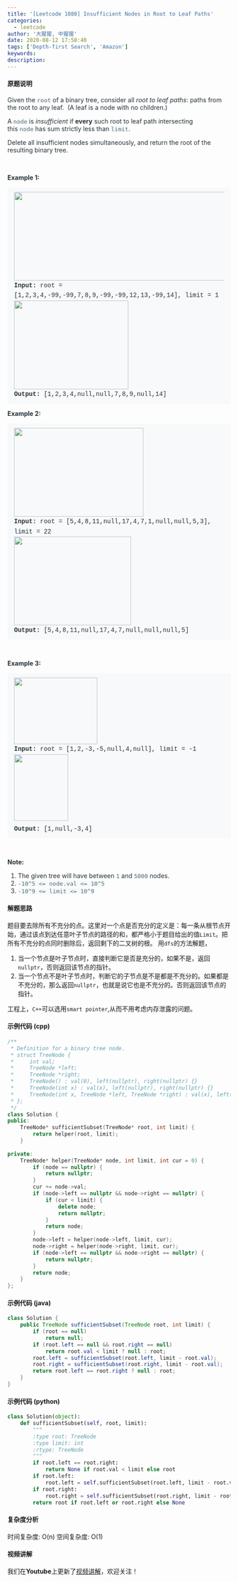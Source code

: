 ```yaml
---
title: '[Leetcode 1080] Insufficient Nodes in Root to Leaf Paths'
categories:
  - leetcode
author: '大猩猩, 中猩猩'
date: 2020-08-12 17:58:40
tags: ['Depth-first Search', 'Amazon']
keywords:
description:
---
```

#### 原题说明
<p style="font-size: 14px; margin-bottom: 1em; color: rgb(38, 50, 56); font-family: -apple-system, system-ui, &quot;Segoe UI&quot;, &quot;PingFang SC&quot;, &quot;Hiragino Sans GB&quot;, &quot;Microsoft YaHei&quot;, &quot;Helvetica Neue&quot;, Helvetica, Arial, sans-serif, &quot;Apple Color Emoji&quot;, &quot;Segoe UI Emoji&quot;, &quot;Segoe UI Symbol&quot;;">Given the&nbsp;<code style="font-family: monospace; font-size: 13px; color: rgb(84, 110, 122); background-color: rgb(247, 249, 250); border-radius: 3px;">root</code>&nbsp;of a binary tree, consider all&nbsp;<em>root to leaf paths</em>: paths from the root&nbsp;to any leaf.&nbsp; (A leaf is a node with no children.)</p><p style="font-size: 14px; margin-bottom: 1em; color: rgb(38, 50, 56); font-family: -apple-system, system-ui, &quot;Segoe UI&quot;, &quot;PingFang SC&quot;, &quot;Hiragino Sans GB&quot;, &quot;Microsoft YaHei&quot;, &quot;Helvetica Neue&quot;, Helvetica, Arial, sans-serif, &quot;Apple Color Emoji&quot;, &quot;Segoe UI Emoji&quot;, &quot;Segoe UI Symbol&quot;;">A&nbsp;<code style="font-family: monospace; font-size: 13px; color: rgb(84, 110, 122); background-color: rgb(247, 249, 250); border-radius: 3px;">node</code>&nbsp;is&nbsp;<em>insufficient</em>&nbsp;if&nbsp;<span style="font-weight: bolder;">every</span>&nbsp;such root to leaf path intersecting this&nbsp;<code style="font-family: monospace; font-size: 13px; color: rgb(84, 110, 122); background-color: rgb(247, 249, 250); border-radius: 3px;">node</code>&nbsp;has sum strictly less than&nbsp;<code style="font-family: monospace; font-size: 13px; color: rgb(84, 110, 122); background-color: rgb(247, 249, 250); border-radius: 3px;">limit</code>.</p><p style="font-size: 14px; margin-bottom: 1em; color: rgb(38, 50, 56); font-family: -apple-system, system-ui, &quot;Segoe UI&quot;, &quot;PingFang SC&quot;, &quot;Hiragino Sans GB&quot;, &quot;Microsoft YaHei&quot;, &quot;Helvetica Neue&quot;, Helvetica, Arial, sans-serif, &quot;Apple Color Emoji&quot;, &quot;Segoe UI Emoji&quot;, &quot;Segoe UI Symbol&quot;;">Delete all insufficient nodes simultaneously, and return the root of the resulting&nbsp;binary tree.</p><p style="font-size: 14px; margin-bottom: 1em; color: rgb(38, 50, 56); font-family: -apple-system, system-ui, &quot;Segoe UI&quot;, &quot;PingFang SC&quot;, &quot;Hiragino Sans GB&quot;, &quot;Microsoft YaHei&quot;, &quot;Helvetica Neue&quot;, Helvetica, Arial, sans-serif, &quot;Apple Color Emoji&quot;, &quot;Segoe UI Emoji&quot;, &quot;Segoe UI Symbol&quot;;">&nbsp;</p><p style="font-size: 14px; margin-bottom: 1em; color: rgb(38, 50, 56); font-family: -apple-system, system-ui, &quot;Segoe UI&quot;, &quot;PingFang SC&quot;, &quot;Hiragino Sans GB&quot;, &quot;Microsoft YaHei&quot;, &quot;Helvetica Neue&quot;, Helvetica, Arial, sans-serif, &quot;Apple Color Emoji&quot;, &quot;Segoe UI Emoji&quot;, &quot;Segoe UI Symbol&quot;;"><span style="font-weight: bolder;">Example 1:</span></p><pre style="font-family: SFMono-Regular, Consolas, &quot;Liberation Mono&quot;, Menlo, Courier, monospace; margin-bottom: 1em; background: rgb(247, 249, 250); padding: 10px 15px; color: rgb(38, 50, 56); line-height: 1.6; border-radius: 3px; white-space: pre-wrap;"><span style="font-weight: bolder;"><img alt="" src="https://assets.leetcode.com/uploads/2019/06/05/insufficient-11.png" style="border-style: none; max-width: 100%; height: 200px; width: 482px;">
Input: </span>root = <span id="example-input-1-1">[1,2,3,4,-99,-99,7,8,9,-99,-99,12,13,-99,14]</span>, limit = <span id="example-input-1-2">1</span>
<span style="font-weight: bolder;"><img alt="" src="https://assets.leetcode.com/uploads/2019/06/05/insufficient-2.png" style="border-style: none; max-width: 100%; height: 200px; width: 258px;">
Output: </span><span id="example-output-1">[1,2,3,4,null,null,7,8,9,null,14]</span>
</pre><div style="color: rgb(38, 50, 56); font-family: -apple-system, system-ui, &quot;Segoe UI&quot;, &quot;PingFang SC&quot;, &quot;Hiragino Sans GB&quot;, &quot;Microsoft YaHei&quot;, &quot;Helvetica Neue&quot;, Helvetica, Arial, sans-serif, &quot;Apple Color Emoji&quot;, &quot;Segoe UI Emoji&quot;, &quot;Segoe UI Symbol&quot;;"><p style="font-size: inherit; margin-bottom: 1em;"><span style="font-weight: bolder;">Example 2:</span></p><pre style="font-family: SFMono-Regular, Consolas, &quot;Liberation Mono&quot;, Menlo, Courier, monospace; margin-bottom: 1em; background: rgb(247, 249, 250); padding: 10px 15px; color: rgb(38, 50, 56); line-height: 1.6; border-radius: 3px; white-space: pre-wrap;"><span style="font-weight: bolder;"><img alt="" src="https://assets.leetcode.com/uploads/2019/06/05/insufficient-3.png" style="border-style: none; max-width: 100%; height: 200px; width: 292px;">
Input: </span>root = <span id="example-input-2-1">[5,4,8,11,null,17,4,7,1,null,null,5,3]</span>, limit = <span id="example-input-2-2">22</span>
<span style="font-weight: bolder;"><img alt="" src="https://assets.leetcode.com/uploads/2019/06/05/insufficient-4.png" style="border-style: none; max-width: 100%; height: 200px; width: 264px;">
Output: </span><span id="example-output-2">[5,4,8,11,null,17,4,7,null,null,null,5]</span></pre><p style="font-size: inherit; margin-bottom: 1em;">&nbsp;</p><p style="font-size: inherit; margin-bottom: 1em;"><span style="font-weight: bolder;">Example 3:</span></p><pre style="font-family: SFMono-Regular, Consolas, &quot;Liberation Mono&quot;, Menlo, Courier, monospace; margin-bottom: 1em; background: rgb(247, 249, 250); padding: 10px 15px; color: rgb(38, 50, 56); line-height: 1.6; border-radius: 3px; white-space: pre-wrap;"><span style="font-weight: bolder;"><img alt="" src="https://assets.leetcode.com/uploads/2019/06/11/screen-shot-2019-06-11-at-83301-pm.png" style="border-style: none; max-width: 100%; height: 150px; width: 188px;">
Input: </span>root = [1,2,-3,-5,null,4,null], limit = -1
<img alt="" src="https://assets.leetcode.com/uploads/2019/06/11/screen-shot-2019-06-11-at-83517-pm.png" style="border-style: none; max-width: 100%; height: 150px; width: 122px;"><span style="font-weight: bolder;">
Output: </span>[1,null,-3,4]</pre></div><p style="font-size: 14px; margin-bottom: 1em; color: rgb(38, 50, 56); font-family: -apple-system, system-ui, &quot;Segoe UI&quot;, &quot;PingFang SC&quot;, &quot;Hiragino Sans GB&quot;, &quot;Microsoft YaHei&quot;, &quot;Helvetica Neue&quot;, Helvetica, Arial, sans-serif, &quot;Apple Color Emoji&quot;, &quot;Segoe UI Emoji&quot;, &quot;Segoe UI Symbol&quot;;">&nbsp;</p><p style="font-size: 14px; margin-bottom: 1em; color: rgb(38, 50, 56); font-family: -apple-system, system-ui, &quot;Segoe UI&quot;, &quot;PingFang SC&quot;, &quot;Hiragino Sans GB&quot;, &quot;Microsoft YaHei&quot;, &quot;Helvetica Neue&quot;, Helvetica, Arial, sans-serif, &quot;Apple Color Emoji&quot;, &quot;Segoe UI Emoji&quot;, &quot;Segoe UI Symbol&quot;;"><span style="font-weight: bolder;">Note:</span></p><ol style="margin-bottom: 1em; color: rgb(38, 50, 56); font-family: -apple-system, system-ui, &quot;Segoe UI&quot;, &quot;PingFang SC&quot;, &quot;Hiragino Sans GB&quot;, &quot;Microsoft YaHei&quot;, &quot;Helvetica Neue&quot;, Helvetica, Arial, sans-serif, &quot;Apple Color Emoji&quot;, &quot;Segoe UI Emoji&quot;, &quot;Segoe UI Symbol&quot;;"><li>The given tree will have between&nbsp;<code style="font-family: monospace; font-size: 13px; color: rgb(84, 110, 122); background-color: rgb(247, 249, 250); border-radius: 3px;">1</code>&nbsp;and&nbsp;<code style="font-family: monospace; font-size: 13px; color: rgb(84, 110, 122); background-color: rgb(247, 249, 250); border-radius: 3px;">5000</code>&nbsp;nodes.</li><li><code style="font-family: monospace; font-size: 13px; color: rgb(84, 110, 122); background-color: rgb(247, 249, 250); border-radius: 3px;">-10^5&nbsp;&lt;= node.val &lt;= 10^5</code></li><li><code style="font-family: monospace; font-size: 13px; color: rgb(84, 110, 122); background-color: rgb(247, 249, 250); border-radius: 3px;">-10^9 &lt;= limit&nbsp;&lt;= 10^9</code></li></ol>
<!--more-->

#### 解题思路

题目要去除所有不充分的点。这里对一个点是否充分的定义是：每一条从根节点开始，通过该点到达任意叶子节点的路径的和，都严格小于题目给出的值`Limit`。把所有不充分的点同时删除后，返回剩下的二叉树的根。
用`dfs`的方法解题，
1. 当一个节点是叶子节点时，直接判断它是否是充分的，如果不是，返回`nullptr`，否则返回该节点的指针。
2. 当一个节点不是叶子节点时，判断它的子节点是不是都是不充分的。如果都是不充分的，那么返回`nullptr`，也就是说它也是不充分的。否则返回该节点的指针。

工程上，`C++`可以选用`smart pointer`,从而不用考虑内存泄露的问题。

#### 示例代码 (cpp)
```cpp
/**
 * Definition for a binary tree node.
 * struct TreeNode {
 *     int val;
 *     TreeNode *left;
 *     TreeNode *right;
 *     TreeNode() : val(0), left(nullptr), right(nullptr) {}
 *     TreeNode(int x) : val(x), left(nullptr), right(nullptr) {}
 *     TreeNode(int x, TreeNode *left, TreeNode *right) : val(x), left(left), right(right) {}
 * };
 */
class Solution {
public:
    TreeNode* sufficientSubset(TreeNode* root, int limit) {
        return helper(root, limit);
    }
    
private:
    TreeNode* helper(TreeNode* node, int limit, int cur = 0) {
        if (node == nullptr) {
            return nullptr;
        }
        cur += node->val;
        if (node->left == nullptr && node->right == nullptr) {
            if (cur < limit) {
                delete node;
                return nullptr;
            }
            return node;
        }
        node->left = helper(node->left, limit, cur);
        node->right = helper(node->right, limit, cur);
        if (node->left == nullptr && node->right == nullptr) {
            return nullptr;
        }
        return node;
    }
};
```

#### 示例代码 (java)
```java
class Solution {
    public TreeNode sufficientSubset(TreeNode root, int limit) {
        if (root == null)
            return null;
        if (root.left == null && root.right == null)
            return root.val < limit ? null : root;
        root.left = sufficientSubset(root.left, limit - root.val);
        root.right = sufficientSubset(root.right, limit - root.val);
        return root.left == root.right ? null : root;
    }
}
```

#### 示例代码 (python)
```python
class Solution(object):
    def sufficientSubset(self, root, limit):
        """
        :type root: TreeNode
        :type limit: int
        :rtype: TreeNode
        """
        if root.left == root.right:
            return None if root.val < limit else root
        if root.left:
            root.left = self.sufficientSubset(root.left, limit - root.val)
        if root.right:
            root.right = self.sufficientSubset(root.right, limit - root.val)
        return root if root.left or root.right else None
```

#### 复杂度分析
时间复杂度: O(n)
空间复杂度: O(1)

#### 视频讲解 
我们在**Youtube**上更新了[视频讲解](https://youtu.be/tm6atdrcmkI)，欢迎关注！